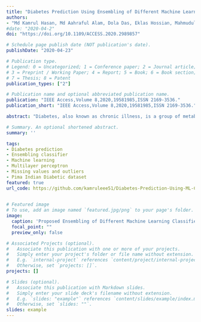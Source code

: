 ```yaml
---
title: "Diabetes Prediction Using Ensembling of Different Machine Learning Classifiers"
authors:
- "Md Kamrul Hasan, Md Aahraful Alam, Dola Das, Eklas Hossian, Mahmudul Hasan"
#date: "2020-04-2"
doi: "https://doi.org/10.1109/ACCESS.2020.2989857"

# Schedule page publish date (NOT publication's date).
publishDate: "2020-04-23"

# Publication type.
# Legend: 0 = Uncategorized; 1 = Conference paper; 2 = Journal article;
# 3 = Preprint / Working Paper; 4 = Report; 5 = Book; 6 = Book section;
# 7 = Thesis; 8 = Patent
publication_types: ["2"]

# Publication name and optional abbreviated publication name.
publication: "IEEE Access,Volume 8,2020,19581985,ISSN 2169-3536."
publication_short: "IEEE Access,Volume 8,2020,19581985,ISSN 2169-3536."

abstract: "Diabetes, also known as chronic illness, is a group of metabolic diseases due to a high level of sugar in the blood over a long period. The risk factor and severity of diabetes can be reduced significantly if the precise early prediction is possible. The robust and accurate prediction of diabetes is highly challenging due to the limited number of labeled data and also the presence of outliers (or missing values) in the diabetes datasets. In this literature, we are proposing a robust framework for diabetes prediction where the outlier rejection, filling the missing values, data standardization, feature selection, K-fold cross-validation, and different Machine Learning (ML) classifiers (k-nearest Neighbour, Decision Trees, Random Forest, AdaBoost, Naive Bayes, and XGBoost) and Multilayer Perceptron (MLP) were employed. The weighted ensembling of different ML models is also proposed, in this literature, to improve the prediction of diabetes where the weights are estimated from the corresponding Area Under ROC Curve (AUC) of the ML model. AUC is chosen as the performance metric, which is then maximized during hyperparameter tuning using the grid search technique. All the experiments, in this literature, were conducted under the same experimental conditions using the Pima Indian Diabetes Dataset. From all the extensive experiments, our proposed ensembling classifier is the best performing classifier with the sensitivity, specificity, false omission rate, diagnostic odds ratio, and AUC as 0.789, 0.934, 0.092, 66.234, and 0.950 respectively which outperforms the state-of-the-art results by 2.00 % in AUC. Our proposed framework for the diabetes prediction outperforms the other methods discussed in the article. It can also provide better results on the same dataset which can lead to better performance in diabetes prediction. Our source code for diabetes prediction is made publicly available."

# Summary. An optional shortened abstract.
summary: ''

tags:
- Diabetes prediction
- Ensembling classifier
- Machine learning
- Multilayer perceptron
- Missing values and outliers
- Pima Indian Diabetic dataset
featured: true
url_code: https://github.com/kamruleee51/Diabetes-Prediction-Using-ML-Classifiers

 
# Featured image
# To use, add an image named `featured.jpg/png` to your page's folder.
image:
  caption: 'Proposed Ensembling of Different Machine Learning Classifiers'
  focal_point: ""
  preview_only: false

# Associated Projects (optional).
#   Associate this publication with one or more of your projects.
#   Simply enter your project's folder or file name without extension.
#   E.g. `internal-project` references `content/project/internal-project/index.md`.
#   Otherwise, set `projects: []`.
projects: []

# Slides (optional).
#   Associate this publication with Markdown slides.
#   Simply enter your slide deck's filename without extension.
#   E.g. `slides: "example"` references `content/slides/example/index.md`.
#   Otherwise, set `slides: ""`.
slides: example
---
```

